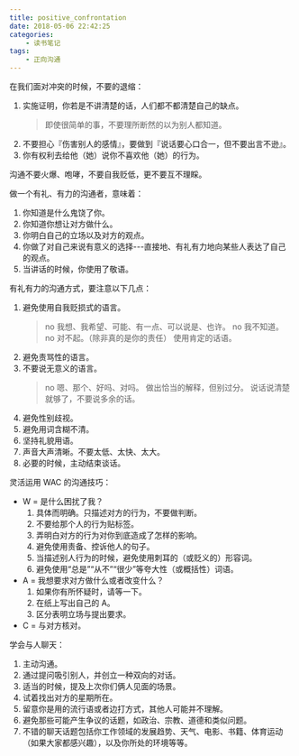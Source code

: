 ```yaml
---
title: positive_confrontation
date: 2018-05-06 22:42:25
categories:
    - 读书笔记
tags:
    - 正向沟通
---
```


在我们面对冲突的时候，不要的退缩：
1. 实施证明，你若是不讲清楚的话，人们都不都清楚自己的缺点。
    > 即使很简单的事，不要理所断然的以为别人都知道。
2. 不要担心『伤害别人的感情』，要做到『说话要心口合一，但不要出言不逊』。
3. 你有权利去给他（她）说你不喜欢他（她）的行为。

沟通不要火爆、咆哮，不要自我贬低，更不要互不理睬。

做一个有礼、有力的沟通者，意味着：
1. 你知道是什么鬼饶了你。
2. 你知道你想让对方做什么。
3. 你明白自己的立场以及对方的观点。
4. 你做了对自己来说有意义的选择---直接地、有礼有力地向某些人表达了自己的观点。
5. 当讲话的时候，你使用了敬语。

<!-- more -->
有礼有力的沟通方式，要注意以下几点：
1. 避免使用自我贬损式的语言。
    > no 我想、我希望、可能、有一点、可以说是、也许。
    > no 我不知道。
    > no 对不起。（除非真的是你的责任）
    > 使用肯定的话语。
2. 避免责骂性的语言。
3. 不要说无意义的语言。
    > no 嗯、那个、好吗、对吗。
    > 做出恰当的解释，但别过分。
    > 说话说清楚就够了，不要说多余的话。
4. 避免性别歧视。
5. 避免用词含糊不清。
6. 坚持礼貌用语。
7. 声音大声清晰。不要太低、太快、太大。
8. 必要的时候，主动结束谈话。

灵活运用 WAC 的沟通技巧：
- W = 是什么困扰了我？
    1. 具体而明确。只描述对方的行为，不要做判断。
    2. 不要给那个人的行为贴标签。
    3. 弄明白对方的行为对你到底造成了怎样的影响。
    4. 避免使用责备、控诉他人的句子。
    5. 当描述别人行为的时候，避免使用刺耳的（或贬义的）形容词。
    6. 避免使用“总是”“从不”“很少”等夸大性（或概括性）词语。
- A = 我想要求对方做什么或者改变什么？
    1. 如果你有所怀疑时，请等一下。
    2. 在纸上写出自己的 A。
    3. 区分表明立场与提出要求。
- C = 与对方核对。

学会与人聊天：
1. 主动沟通。
2. 通过提问吸引别人，并创立一种双向的对话。
3. 适当的时候，提及上次你们俩人见面的场景。
4. 试着找出对方的星期所在。
5. 留意你是用的流行语或者边打方式，其他人可能并不理解。
6. 避免那些可能产生争议的话题，如政治、宗教、道德和类似问题。
7. 不错的聊天话题包括你工作领域的发展趋势、天气、电影、书籍、体育运动（如果大家都感兴趣），以及你所处的环境等等。

